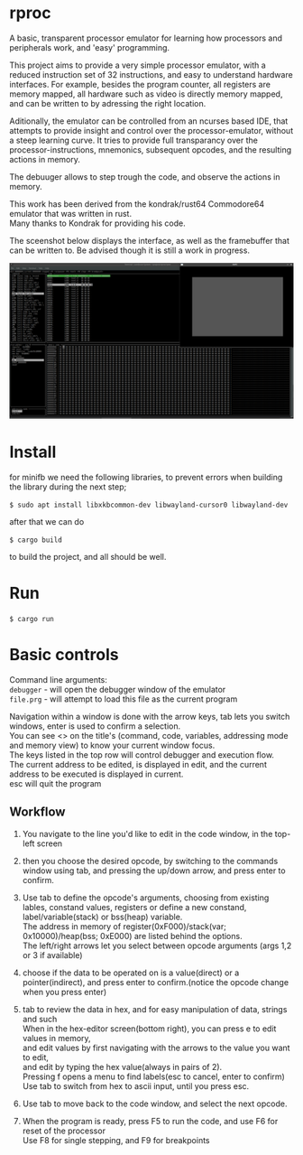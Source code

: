 # rproc
A basic, transparent processor emulator for learning how processors and peripherals work, and 'easy' programming.  

This project aims to provide a very simple processor emulator, with a reduced instruction set of 32 instructions, 
and easy to understand hardware interfaces. For example, besides the program counter, all registers are memory mapped, 
all hardware such as video is directly memory mapped, and can be written to by adressing the right location.  

Aditionally, the emulator can be controlled from an ncurses based IDE, that attempts to provide insight and 
control over the processor-emulator, without a steep learning curve. It tries to provide full transparancy 
over the processor-instructions, mnemonics, subsequent opcodes, and the resulting actions in memory.  

The debuuger allows to step trough the code, and observe the actions in memory.  

This work has been derived from the kondrak/rust64 Commodore64 emulator that was written in rust.  
Many thanks to Kondrak for providing his code.  

The sceenshot below displays the interface, as well as the framebuffer that can be written to. Be advised though
it is still a work in progress.  

![alt text](screenshot.png)

# Install

for minifb we need the following libraries, to prevent errors when building the library during the next step;  

`$ sudo apt install libxkbcommon-dev libwayland-cursor0 libwayland-dev`

after that we can do  

`$ cargo build` 

to build the project, and all should be well.  

# Run

`$ cargo run`


# Basic controls

Command line arguments:  
`debugger` - will open the debugger window of the emulator  
`file.prg` - will attempt to load this file as the current program  

Navigation within a window is done with the arrow keys, tab lets you switch windows, enter is used to confirm a selection.  
You can see <> on the title's (command, code, variables, addressing mode and memory view) to know your current window focus.  
The keys listed in the top row will control debugger and execution flow.  
The current address to be edited, is displayed in edit, and the current address to be executed is displayed in current.  
esc will quit the program  

## Workflow

1. You navigate to the line you'd like to edit in the code window, in the top-left screen  

2. then you choose the desired opcode, by switching to the commands window using tab, and pressing the up/down arrow, and press enter to confirm.  

3. Use tab to define the opcode's arguments, choosing from existing lables, constand values, registers or define a new constand, label/variable(stack) or bss(heap) variable.  
The address in memory of register(0xF000)/stack(var; 0x10000)/heap(bss; 0xE000) are listed behind the options.  
The left/right arrows let you select between opcode arguments (args 1,2 or 3 if available)  

4. choose if the data to be operated on is a value(direct) or a pointer(indirect), and press enter to confirm.(notice the opcode change when you press enter)  

5. tab to review the data in hex, and for easy manipulation of data, strings and such  
When in the hex-editor screen(bottom right), you can press e to edit values in memory,  
and edit values by first navigating with the arrows to the value you want to edit,  
and edit by typing the hex value(always in pairs of 2).  
Pressing f opens a menu to find labels(esc to cancel, enter to confirm)  
Use tab to switch from hex to ascii input, until you press esc.  

6. Use tab to move back to the code window, and select the next opcode.  

7. When the program is ready, press F5 to run the code, and use F6 for reset of the processor  
Use F8 for single stepping, and F9 for breakpoints  



